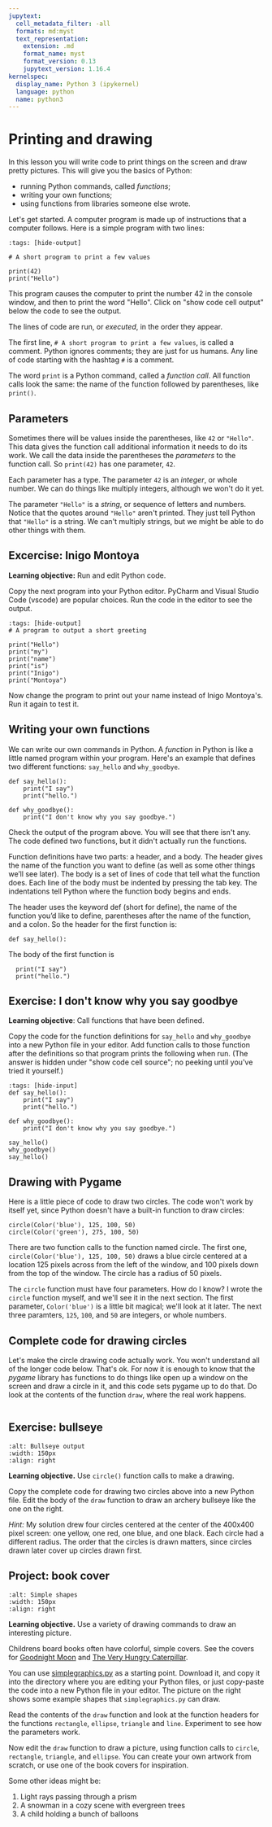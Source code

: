 ```yaml
---
jupytext:
  cell_metadata_filter: -all
  formats: md:myst
  text_representation:
    extension: .md
    format_name: myst
    format_version: 0.13
    jupytext_version: 1.16.4
kernelspec:
  display_name: Python 3 (ipykernel)
  language: python
  name: python3
---
```



# Printing and drawing

In this lesson you will write code to print things on the screen and draw pretty pictures. This will give you the basics of Python: 

* running Python commands, called *functions*; 
* writing your own functions;
* using functions from libraries someone else wrote.

Let's get started. A computer program is made up of instructions that a computer follows. Here is a simple program with two lines:

```{code-cell}
:tags: [hide-output]

# A short program to print a few values

print(42)
print("Hello")
```

This program causes the computer to print the number 42 in the console window, and then to print the word "Hello". Click on "show code cell output" below the code to see the output. 

The lines of code are run, or *executed*, in the order they appear. 

The first line, `# A short program to print a few values`, is called a comment. Python ignores comments; they are just for us humans. Any line of code starting with the hashtag `#` is a comment.

The word `print` is a Python command, called a *function call*. All function calls look the same: the name of the function followed by parentheses, like `print()`. 

## Parameters

Sometimes there will be values inside the parentheses, like `42` or `"Hello"`. This data gives the function call additional information it needs to do its work. We call the data inside the parentheses the *parameters* to the function call. So `print(42)` has one parameter, `42`.

Each parameter has a type. The parameter `42` is an *integer*, or whole number. We can do things like multiply integers, although we won't do it yet.

The parameter `"Hello"` is a *string*, or sequence of letters and numbers. Notice that the quotes around `"Hello"` aren't printed. They just tell Python that `"Hello"` is a string. We can't multiply strings, but we might be able to do other things with them.  

## Excercise: Inigo Montoya

**Learning objective:** Run and edit Python code.

Copy the next program into your Python editor. PyCharm and Visual Studio Code (vscode) are popular choices. Run the code in the editor to see the output.

```{code-cell}
:tags: [hide-output]
# A program to output a short greeting

print("Hello")
print("my")
print("name")
print("is")
print("Inigo")
print("Montoya")
```

Now change the program to print out your name instead of Inigo Montoya's. Run it again to test it.


## Writing your own functions

We can write our own commands in Python. A *function* in Python is like a little named program within your program. Here's an example that defines two different functions: `say_hello` and `why_goodbye`.

```{code-cell}
def say_hello():
    print("I say")
    print("hello.")

def why_goodbye():
    print("I don't know why you say goodbye.")
```

Check the output of the program above. You will see that there isn't any. The code defined two functions, but it didn't actually run the functions. 

Function definitions have two parts: a header, and a body. The header gives the name of the function you want to define (as well as some other things we’ll see later). The body is a set of lines of code that tell what the function does. Each line of the body must be indented by pressing the tab key. The indentations tell Python where the function body begins and ends.

The header uses the keyword def (short for define), the name of the function you’d like to define, parentheses after the name of the function, and a colon. So the header for the first function is:

```{code-block}
def say_hello():
```

The body of the first function is
```{code-block}
  print("I say")
  print("hello.")
```


## Exercise: I don't know why you say goodbye

**Learning objective**: Call functions that have been defined.

Copy the code for the function definitions for `say_hello` and `why_goodbye` into a new Python file in your editor. Add function calls to those function after the definitions so that program prints the following when run. (The answer is hidden under "show code cell source"; no peeking until you've tried it yourself.)


```{code-cell}
:tags: [hide-input]
def say_hello():
    print("I say")
    print("hello.")

def why_goodbye():
    print("I don't know why you say goodbye.")

say_hello()
why_goodbye()
say_hello()
```

## Drawing with Pygame

Here is a little piece of code to draw two circles. The code won't work by itself yet, since Python doesn't have a built-in function to draw circles:

```{code-block} python3
circle(Color('blue'), 125, 100, 50)
circle(Color('green'), 275, 100, 50)
```

There are two function calls to the function named circle. The first one, `circle(Color('blue'), 125, 100, 50)` draws a blue circle centered at a location 125 pixels across from the left of the window, and 100 pixels down from the top of the window. The circle has a radius of 50 pixels.

The `circle` function must have four parameters. How do I know? I wrote the `circle` function myself, and we'll see it in the next section. The first parameter, `Color('blue')` is a little bit magical; we'll look at it later. The next three paramters, `125`, `100`, and `50` are integers, or whole numbers.

## Complete code for drawing circles

Let's make the circle drawing code actually work. You won't understand all of the longer code below. That's ok. For now it is enough to know that the *pygame* library has functions to do things like open up a window on the screen and draw a circle in it, and this code sets pygame up to do that. Do look at the contents of the function `draw`, where the real work happens.

```{literalinclude} src/circles_pyg.py
```

<!--
```{code-cell}
:tags: [remove-input]
exec(open("src/circles_mpl.py").read())
```
-->

## Exercise: bullseye

```{image} img/bullseye.png
:alt: Bullseye output
:width: 150px
:align: right
```

**Learning objective.** Use `circle()` function calls to make a drawing.

Copy the complete code for drawing two circles above into a new Python file. Edit the body of the `draw` function to draw an archery bullseye like the one on the right.

*Hint:* My solution drew four circles centered at the center of the 400x400 pixel screen: one yellow, one red, one blue, and one black. Each circle had a different radius. The order that the circles is drawn matters, since circles drawn later cover up circles drawn first. 

## Project: book cover

```{image} img/simple_shapes.png
:alt: Simple shapes
:width: 150px
:align: right
```

**Learning objective.** Use a variety of drawing commands to draw an interesting picture.

Childrens board books often have colorful, simple covers. See the covers for
[Goodnight Moon](https://upload.wikimedia.org/wikipedia/en/5/51/Goodnightmoon.jpg) and [The Very Hungry Caterpillar](https://upload.wikimedia.org/wikipedia/en/b/b5/HungryCaterpillar.JPG).

You can use [simplegraphics.py](src/simplegraphics.py) as a starting point. Download it, and copy it into the directory where you are editing your Python files, or just copy-paste the code into a new Python file in your editor. The picture on the right shows some example shapes that `simplegraphics.py` can draw. 

Read the contents of the `draw` function and look at the function headers for the functions `rectangle`, `ellipse`, `triangle` and `line`. Experiment to see how the parameters work. 

Now edit the `draw` function to draw a picture, using function calls to `circle`, `rectangle`, `triangle`, and `ellipse`. You can create your own artwork from scratch, or use one of the book covers for inspiration.

Some other ideas might be: 

1) Light rays passing through a prism
2) A snowman in a cozy scene with evergreen trees
3) A child holding a bunch of balloons